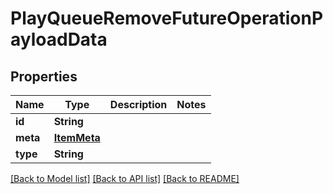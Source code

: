 # PlayQueueRemoveFutureOperationPayloadData

## Properties
Name | Type | Description | Notes
------------ | ------------- | ------------- | -------------
**id** | **String** |  | 
**meta** | [**ItemMeta**](ItemMeta.md) |  | 
**type** | **String** |  | 

[[Back to Model list]](../README.md#documentation-for-models) [[Back to API list]](../README.md#documentation-for-api-endpoints) [[Back to README]](../README.md)


